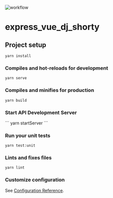 ![workflow](https://github.com/danieltriphaus/express_vue_dj_shorty/actions/workflows/main.yml/badge.svg)

# express_vue_dj_shorty

## Project setup

```
yarn install
```

### Compiles and hot-reloads for development

```
yarn serve
```

### Compiles and minifies for production

```
yarn build
```

### Start API Development Server

´´´
yarn startServer
´´´

### Run your unit tests

```
yarn test:unit
```

### Lints and fixes files

```
yarn lint
```

### Customize configuration

See [Configuration Reference](https://cli.vuejs.org/config/).
